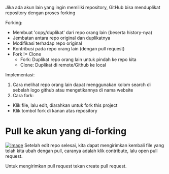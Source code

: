 Jika ada akun lain yang ingin memiliki repository, GitHub bisa menduplikat repository dengan proses forking

Forking:
- Membuat 'copy/duplikat' dari repo orang lain (beserta history-nya)
- Jembatan antara repo original dan duplikatnya
- Modifikasi terhadap repo original
- Kontribusi pada repo orang lain (dengan pull request)
- Fork != Clone
  - Fork: Duplikat repo orang lain untuk pindah ke repo kita
  - Clone: Duplikat di remote/Github ke local

Implementasi:
1. Cara melihat repo orang lain dapat menggunakan kolom search di sebelah logo github atau mengetikannya di nama website
2. Cara fork:
 - Klik file, lalu edit, diarahkan untuk fork this project
 - Klik tombol fork di kanan atas repository

# Pull ke akun yang di-forking
<a href="https://ibb.co/Lv2T63q"><img src="https://i.ibb.co/N7H0pMk/image.png" alt="image" border="0"></a>
Setelah edit repo selesai, kita dapat mengirimkan kembali file yang telah kita ubah dengan pull, caranya adalah klik contribute, lalu open pull request.

Untuk mengirimkan pull request tekan create pull request.